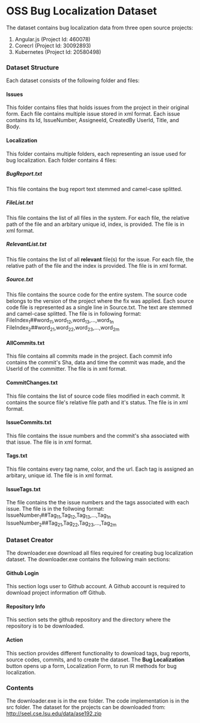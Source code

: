 # OSS Bug Localization Dataset

The dataset contains bug localization data from three open source projects:
1. Angular.js (Project Id: 460078)
2. Corecrl (Project Id: 30092893)
3. Kubernetes (Project Id: 20580498)

### Dataset Structure
Each dataset consists of the following folder and files:

#### Issues
This folder contains files that holds issues from the project in their original form. Each file contains multiple issue stored in xml format. Each issue contains its Id, IssueNumber, AssigneeId, CreatedBy UserId, Title, and Body.

#### Localization
This folder contains multiple folders, each representing an issue used for bug localization. Each folder contains 4 files:

##### BugReport.txt
This file contains the bug report text stemmed and camel-case splitted. 

##### FileList.txt
This file contains the list of all files in the system. For each file, the relative path of the file and an arbitary unique id, index, is provided. The file is in xml format.

##### RelevantList.txt
This file contains the list of all **relevant** file(s) for the issue. For each file, the relative path of the file and the index is provided. The file is in xml format.

##### Source.txt
This file contains the source code for the entire system. The source code belongs to the version of the project where the fix was applied. Each source code file is represented as a single line in Source.txt. The text are stemmed and camel-case splitted. The file is in following format: FileIndex<sub>1</sub>##word<sub>11</sub>,word<sub>12</sub>,word<sub>13</sub>,...,word<sub>1n</sub> FileIndex<sub>2</sub>##word<sub>21</sub>,word<sub>22</sub>,word<sub>23</sub>,...,word<sub>2m</sub>

#### AllCommits.txt
This file contains all commits made in the project. Each commit info contains the commit's Sha, data and time the commit was made, and the UserId of the committer. The file is in xml format.

#### CommitChanges.txt
This file contains the list of source code files modified in each commit. It contains the source file's relative file path and it's status. The file is in xml format.

#### IssueCommits.txt
This file contains the issue numbers and the commit's sha associated with that issue. The file is in xml format.

#### Tags.txt
This file contains every tag name, color, and the url. Each tag is assigned an arbitary, unique id. The file is in xml format.

#### IssueTags.txt
The file contains the the issue numbers and the tags associated with each issue. The file is in the follwoing format:
IssueNumber<sub>1</sub>##Tag<sub>11</sub>,Tag<sub>12</sub>,Tag<sub>13</sub>,...,Tag<sub>1n</sub>
IssueNumber<sub>2</sub>##Tag<sub>21</sub>,Tag<sub>22</sub>,Tag<sub>23</sub>,...,Tag<sub>2m</sub>

### Dataset Creator
The downloader.exe download all files required for creating bug localization dataset. The downloader.exe contains the following main sections:

#### Github Login
This section logs user to Github account. A Github account is required to download project information off Github.

#### Repository Info
This section sets the github repository and the directory where the repository is to be downloaded. 

#### Action
This section provides different functionality to download tags, bug reports, source codes, commits, and to create the dataset. The **Bug Localization** button opens up a form, Localization Form, to run IR methods for bug localization.

### Contents

The downloader.exe is in the exe folder.
The code implementation is in the src folder.
The dataset for the projects can be downloaded from: http://seel.cse.lsu.edu/data/ase192.zip
